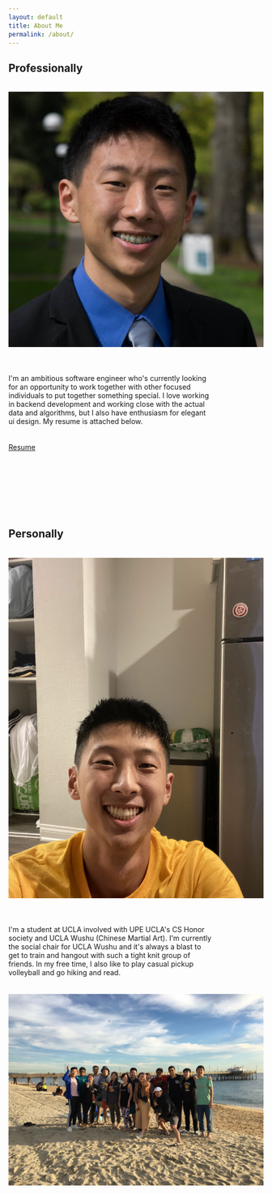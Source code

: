 ```yaml
---
layout: default
title: About Me
permalink: /about/
---
```

<div class="large-block">
  <h2>
    Professionally
  </h2>
  <br>
  <img src="/assets/professional.jpg" class="collapsible-image" alt="contact-pic">
  <div class="large-block" style="width:80%;margin-top:50px">
    I'm an ambitious software engineer who's currently looking for an opportunity to work together with other focused individuals to put together something special. I love working in backend development and working close with the actual data and algorithms, but I also have enthusiasm for elegant ui design. My resume is attached below.
  </div>
  <br><br>
  <a class="link-block-element" href="/resume">Resume</a>
</div>
<div class="large-block" style="margin-top:150px;">
  <h2>
    Personally
  </h2>
  <br>
  <img src="/assets/personal.jpg" class="collapsible-image"> 
  <div class="large-block" style="width:80%;margin-top:50px">
    I'm a student at UCLA involved with UPE UCLA's CS Honor society and UCLA Wushu (Chinese Martial Art). I'm currently the social chair for UCLA Wushu and it's always a blast to get to train and hangout with such a tight knit group of friends. In my free time, I also like to play casual pickup volleyball and go hiking and read.
  </div>
  <br><br>
  <img src="/assets/beach.jpg" class="collapsible-image"> 
</div>
<div style="height:100px">
</div>